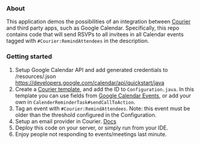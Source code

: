 ### About

This application demos the possibilities of an integration between [Courier](https://www.courier.com/) and third party apps, such as Google Calendar.
Specifically, this repo contains code that will send RSVPs to all invitees in all Calendar events tagged with `#Courier:RemindAttendees` in the description.

### Getting started

1. Setup Google Calendar API and add generated credentials to /resources/<credentialFile>.json
https://developers.google.com/calendar/api/quickstart/java
2. Create a [Courier template](https://www.courier.com/docs/guides/tutorials/how-to-design-a-notification-template/), and add the ID to `Configuration.java`.
In this template you can use fields from [Google Calendar Events](https://developers.google.com/calendar/api/v3/reference/events), or add your own in `CalenderReminderTask#sendCallToAction`.
3. Tag an event with `#Courier:RemindAttendees`. Note: this event must be older than the threshold configured in the Configuration.
4. Setup an email provider in Courier. [Docs](https://www.courier.com/docs/guides/tutorials/how-to-add-an-integration-to-a-channel/)
5. Deploy this code on your server, or simply run from your IDE.
6. Enjoy people not responding to events/meetings last minute.